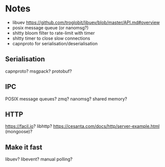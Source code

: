 # Notes

- libuev https://github.com/troglobit/libuev/blob/master/API.md#overview
- posix message queue (or nanomsg?)
- shitty bloom filter to rate-limit with timer
- shitty timer to close slow connections
- capnproto for serialisation/deserialisation

## Serialisation

capnproto?
msgpack?
protobuf?

## IPC

POSIX message queues?
zmq?
nanomsg?
shared memory?

## HTTP

https://facil.io?
libhttp?
https://cesanta.com/docs/http/server-example.html (mongoose)?

## Make it fast

libuev?
libevent?
manual polling?

